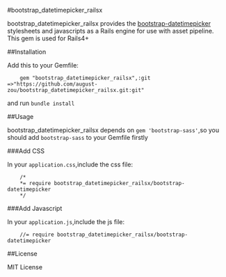 #bootstrap_datetimepicker_railsx

bootstrap_datetimepicker_railsx provides the [bootstrap-datetimepicker](http://www.malot.fr/bootstrap-datetimepicker/) stylesheets and javascripts as a Rails engine for use with asset pipeline. This gem is used for Rails4+

##Installation


Add this to your Gemfile:

		gem "bootstrap_datetimepicker_railsx",:git =>"https://github.com/august-zou/bootstrap_datetimepicker_railsx.git:git"

and run `bundle install`

##Usage


bootstrap_datetimepicker_railsx depends on `gem 'bootstrap-sass'`,so you should add `bootstrap-sass` to your Gemfile firstly

###Add CSS

In your `application.css`,include the css file:

		/*
		*= require bootstrap_datetimepicker_railsx/bootstrap-datetimepicker
		*/
		
###Add Javascript

In your `application.js`,include the js file:

		//= require bootstrap_datetimepicker_railsx/bootstrap-datetimepicker
		
		
##License

MIT License
		


		
